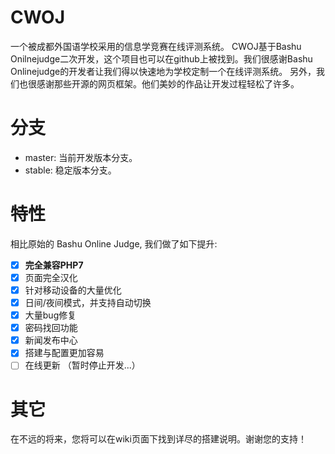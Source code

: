 # CWOJ
一个被成都外国语学校采用的信息学竞赛在线评测系统。
CWOJ基于Bashu Onilnejudge二次开发，这个项目也可以在github上被找到。我们很感谢Bashu Onlinejudge的开发者让我们得以快速地为学校定制一个在线评测系统。
另外，我们也很感谢那些开源的网页框架。他们美妙的作品让开发过程轻松了许多。

# 分支
- master: 当前开发版本分支。
- stable: 稳定版本分支。

# 特性
相比原始的 Bashu Online Judge, 我们做了如下提升:
- [X] <b>完全兼容PHP7</b>
- [X] 页面完全汉化
- [X] 针对移动设备的大量优化
- [X] 日间/夜间模式，并支持自动切换
- [X] 大量bug修复
- [X] 密码找回功能
- [X] 新闻发布中心
- [X] 搭建与配置更加容易
- [ ] 在线更新 （暂时停止开发...）

# 其它
在不远的将来，您将可以在wiki页面下找到详尽的搭建说明。谢谢您的支持！